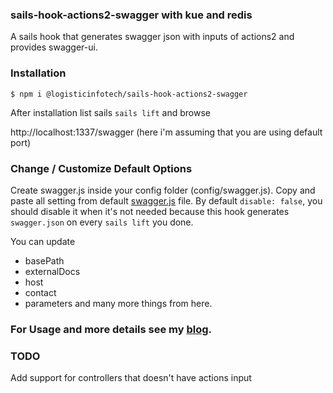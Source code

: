 ### sails-hook-actions2-swagger with kue and redis

A sails hook that generates swagger json with inputs of actions2 and provides swagger-ui.

### Installation

```
$ npm i @logisticinfotech/sails-hook-actions2-swagger
```

After installation list sails `sails lift` and browse

http://localhost:1337/swagger (here i'm assuming that you are using default port)

### Change / Customize Default Options

Create swagger.js inside your config folder (config/swagger.js). Copy and paste all setting from default [swagger.js](https://github.com/logisticinfotech/sails-hook-actions2-swagger/blob/master/swagger.js) file.
By default `disable: false`, you should disable it when it's not needed because this hook generates `swagger.json` on every `sails lift` you done.

You can update

- basePath
- externalDocs
- host
- contact
- parameters
  and many more things from here.

### For Usage and more details see my [blog](https://logisticinfotech.com).

### TODO

Add support for controllers that doesn't have actions input
